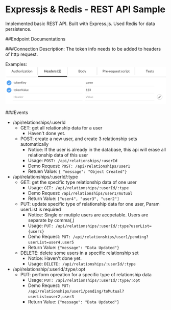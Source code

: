 # Expressjs & Redis - REST API Sample

Implemented basic REST API. Built with Express.js. Used Redis for data persistence. 

##Endpoint Documentations

###Connection
Description: The token info needs to be added to headers of http request.

Examples: 
![alt tag](https://raw.githubusercontent.com/yizhiheng/Expressjs-Redis-RestAPI-Sample/master/screenshots/token.png?token=ADptWB82k59F_mnC4NCDXQT1Y4Zlk3Kzks5WDrDawA%3D%3D)

###Events
- /api/relationships/:userId
	-	GET: get all relationship data for a user
		- Haven't done yet.
	-	POST: create a new user, and create 3 relationship sets automatically
		- Notice: If the user is already in the database, this api will erase all relationship data of this user
		- Usage: ```POST: /api/relationships/:userId```			
		- Demo Request: ```POST: /api/relationships/user1``` 
		- Retuen Value: ```{ "message": "Object Created"}```
- /api/relationships/:userId/:type
	- GET: get the specific type relationship data of one user
		- Usage: ```GET: /api/relationships/:userId/:type```
		- Demo Request: ```/api/relationships/user1/mutual```
		- Return Value: ```["user4", "user3", "user2"]```
	- PUT: update specific type of relationship data for one user, Param userList is required
		- Notice: Single or mutiple users are accpetable. Users are separate by comma(,)
		- Usage: ```PUT: /api/relationships/:userId/:type?userList={users}```
		- Demo Request: ```PUT: /api/relationships/user1/pending?userList=user4,user5```
		- Return Value: ```{"message": "Data Updated"}```
	- DELETE: delete some users in a specific relationship set
		- Notice: Haven't done yet.
		- Usage: ```DELETE: /api/relationships/:userId/:type```
- /api/relationship/:userId/:type/:opt
	- PUT: perform opreation for a specific type of relationship data
		- Usage: ```PUT: /api/relationships/:userId/:type/:opt```
		- Demo Request: ```PUT: /api/relationships/user1/pending/toMutual?userList=user2,user3```
		- Return Value: ```{"message": "Data Updated"}```


